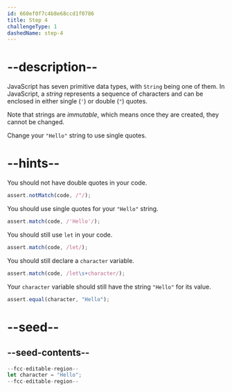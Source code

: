 ```yaml
---
id: 660ef0f7c4b8e68ccd1f0786
title: Step 4
challengeType: 1
dashedName: step-4
---
```


# --description--

JavaScript has seven primitive data types, with `String` being one of them. In JavaScript, a <dfn>string</dfn> represents a sequence of characters and can be enclosed in either single (`'`) or double (`"`) quotes.

Note that strings are <dfn>immutable</dfn>, which means once they are created, they cannot be changed.

Change your `"Hello"` string to use single quotes.

# --hints--

You should not have double quotes in your code.

```js
assert.notMatch(code, /"/);
```

You should use single quotes for your `"Hello"` string.

```js
assert.match(code, /'Hello'/);
```

You should still use `let` in your code.

```js
assert.match(code, /let/);
```

You should still declare a `character` variable.

```js
assert.match(code, /let\s+character/);
```

Your `character` variable should still have the string `"Hello"` for its value.

```js
assert.equal(character, "Hello");
```


# --seed--

## --seed-contents--

```js
--fcc-editable-region--
let character = "Hello";
--fcc-editable-region--
```
